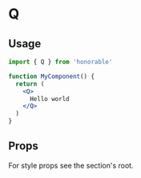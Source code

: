 # Q

## Usage

```jsx
import { Q } from 'honorable'

function MyComponent() {
  return (
    <Q>
      Hello world
    </Q>
  )
}
```

## Props

For style props see the section's root.
